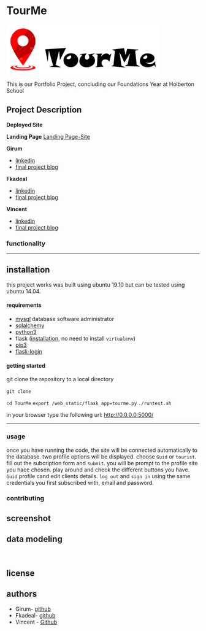 # TourMe

![](web_static2/static/images/tourme_logo.png)

This is our Portfolio Project, concluding our Foundations Year at Holberton School

## Project Description



**Deployed Site**
[]()

**Landing Page**
[Landing Page-Site]()

**Girum**
- [linkedin]()
- [final project blog]()

**Fkadeal**
- [linkedin]()
- [final project blog]()

**Vincent**
- [linkedin]()
- [final project blog]()

### functionality

---

## installation

this project works was built using ubuntu 19.10 but can be tested using ubuntu 14.04. 

#### requirements

- [mysql](https://www.digitalocean.com/community/tutorials/how-to-install-mysql-on-ubuntu-18-04) database software administrator
- [sqlalchemy](https://docs.sqlalchemy.org/en/13/intro.html#installation)
- [python3](https://docs.python-guide.org/starting/install3/linux/)
- flask ([installation](https://flask.palletsprojects.com/en/1.1.x/installation/#install-flask), no need to install `virtualenv`)
- [pip3](https://askubuntu.com/questions/778052/installing-pip3-for-python3-on-ubuntu-16-04-lts-using-a-proxy)
- [flask-login](https://flask-login.readthedocs.io/en/latest/)

#### getting started

git clone the repository to a local directory

`git clone `

`cd TourMe`
`export /web_static/flask_app=tourme.py`
`./runtest.sh`

in your browser type the following url: http://0.0.0.0:5000/

---

### usage

once you have running the code, the site will be connected automatically to the database. two profile options will be displayed. choose `Guid` or `tourist`. fill out the subcription form and `submit`. you will be prompt to the profile site you hace chosen. play around and check the different buttons you have. `Guid` profile cand edit clients details. `log out` and `sign in` using the same credentials you first subscribed with, email and password. 

### contributing

## screenshot

## data modeling

![]()

## license

## authors
* Girum- [github]()   
* Fkadeal- [github]() 
* Vincent - [Github]() 
